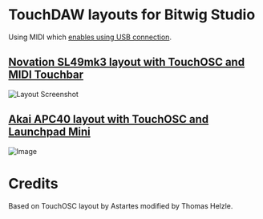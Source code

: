 # TouchDAW layouts for Bitwig Studio
Using MIDI which [enables using USB connection](https://hexler.net/news/post/uncut-the-wire).

## [Novation SL49mk3 layout with TouchOSC and MIDI Touchbar](https://github.com/jasalt/TouchOSC-Bitwig/tree/master/2021-ipad-touchbar)

![Layout Screenshot](https://github.com/jasalt/TouchOSC-Bitwig/tree/master/2017-ipad-launchpad)

## [Akai APC40 layout with TouchOSC and Launchpad Mini](https://github.com/jasalt/TouchOSC-Bitwig/tree/master/2017-ipad-launchpad)

![Image](https://raw.github.com/jasalt/TouchOSC-Bitwig/master/2017-ipad-launchpad/media/image.jpg)

# Credits
Based on TouchOSC layout by Astartes modified by Thomas Helzle.

